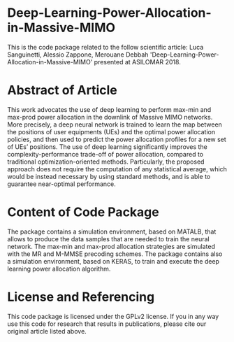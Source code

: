 # Deep-Learning-Power-Allocation-in-Massive-MIMO

This is the code package related to the follow scientific article:
Luca Sanguinetti, Alessio Zappone, Merouane Debbah 'Deep-Learning-Power-Allocation-in-Massive-MIMO' presented at ASILOMAR 2018.


# Abstract of Article

This work advocates the use of deep learning to perform max-min and max-prod power allocation in the downlink of Massive MIMO networks. More precisely, a deep neural network is trained to learn the map between the positions of user equipments (UEs) and the optimal power allocation policies, and then used to predict the power allocation profiles for a new set of UEs’ positions. The use of deep learning significantly improves the complexity-performance trade-off of power allocation, compared to traditional optimization-oriented methods. Particularly, the proposed approach does not require the computation of any statistical average, which would be instead necessary by using standard methods, and is able to guarantee near-optimal performance.

# Content of Code Package

The package contains a simulation environment, based on MATALB, that allows to produce the data samples that are needed to train the neural network. The max-min and max-prod allocation strategies are simulated with the MR and M-MMSE precoding schemes. The package contains also a simulation environment, based on KERAS, to train and execute the deep learning power allocation algorithm.

# License and Referencing

This code package is licensed under the GPLv2 license. If you in any way use this code for research that results in publications, please cite our original article listed above.
